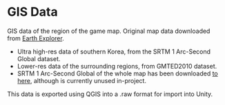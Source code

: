 # GIS Data

GIS data of the region of the game map. Original map data downloaded from [Earth Explorer](https://earthexplorer.usgs.gov/).
- Ultra high-res data of southern Korea, from the SRTM 1 Arc-Second Global dataset.
- Lower-res data of the surrounding regions, from GMTED2010 dataset.
- SRTM 1 Arc-Second Global of the whole map has been downloaded [to here](https://drive.google.com/file/d/17IFNsSRH2q_bdlR8HMUqMHFv8lhtbXtj/view?usp=share_link), although is currently unused in-project.

This data is exported using QGIS into a .raw format for import into Unity.